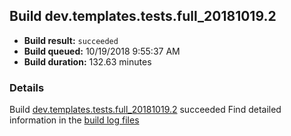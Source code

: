 ## Build dev.templates.tests.full_20181019.2
- **Build result:** `succeeded`
- **Build queued:** 10/19/2018 9:55:37 AM
- **Build duration:** 132.63 minutes
### Details
Build [dev.templates.tests.full_20181019.2](https://winappstudio.visualstudio.com/web/build.aspx?pcguid=a4ef43be-68ce-4195-a619-079b4d9834c2&builduri=vstfs%3a%2f%2f%2fBuild%2fBuild%2f26447) succeeded
Find detailed information in the [build log files](https://uwpctdiags.blob.core.windows.net/buildlogs/dev.templates.tests.full_20181019.2_logs.zip)
